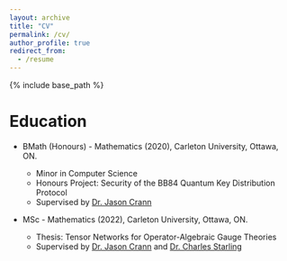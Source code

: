 ```yaml
---
layout: archive
title: "CV"
permalink: /cv/
author_profile: true
redirect_from:
  - /resume
---
```


{% include base_path %}

Education
======
* BMath (Honours) - Mathematics (2020), Carleton University, Ottawa, ON.
  * Minor in Computer Science
  * Honours Project: Security of the BB84 Quantum Key Distribution Protocol
  * Supervised by [Dr. Jason Crann](https://sites.google.com/site/jaycrannmath/home)

* MSc - Mathematics (2022), Carleton University, Ottawa, ON.
  * Thesis: Tensor Networks for Operator-Algebraic Gauge Theories
  * Supervised by [Dr. Jason Crann](https://sites.google.com/site/jaycrannmath/home) and [Dr. Charles Starling](https://people.math.carleton.ca/~cstar/)
  


  
